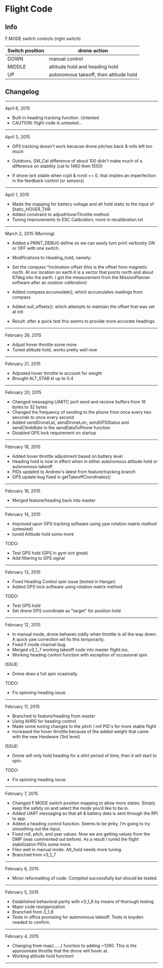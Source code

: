 ﻿# Flight Code

## Info

F.MODE switch controls (right switch)

Switch position   | drone action
 ---------------- | --------------------------------------
DOWN              | manual control
MIDDLE            | altitude hold and heading hold
UP                | autonomous takeoff, then altitude hold




## Changelog

------------------------------------------


April 6, 2015

- Built in heading tracking function. Untested
- CAUTION: flight code is untested...

------------------------------------------


April 3, 2015

- GPS tracking doesn't work because drone pitches back & rolls left too much
- Outdoors, SW_Cal difference of about 100 didn't make much of a difference on stability (cal to 1460 then 1550)

- If drone isnt stable when rcpit & rcroll == 0, that implies an imperfection in the feedback control (or sensors)

------------------------------------------


April 1, 2015 

- Made the mapping for battery voltage and alt hold static to the input of Static_HOVER_THR
- Added constraint to adjustHoverThrottle method 
- Tuning improvements to ESC Calibration; more in recalibration.txt

------------------------------------------


March 2, 2015 (Morning)

- Added a PRINT_DEBUG define so we can easily turn print verbosity ON or OFF with one switch.

- Modifications to Heading_hold, namely:
- Set the compass *inclination offset (this is the offset from magnetic north. At our location on earth it is a vector that points north and about 67deg into the earth. I got the measurement from the MissionPlanner software after an outdoor calibration)
- Added compass.accumulate(); which accumulates readings from compass
- Added null_offsets(): which attempts to maintain the offset that was set at init

- Result: after a quick test this seems to provide more accurate headings.


------------------------------------------

February 26, 2015

- Adjust hover throttle some more
- Tuned altitude hold, works pretty well now


------------------------------------------

February 21, 2015

- Adjusted hover throttle to account for weight
- Brought ALT_STAB kI up to 0.4


------------------------------------------

February 20, 2015

- Changed messaging UARTC port send and receive buffers from 16 bytes to 32 bytes
- Changed the frequency of sending to the phone from once every two seconds to once every second
- Added sendDroneLat, sendDroneLon, sendGPSStatus and sendClimbRate in the sendDataToPhone function
- Disabled GPS lock requirement on startup


------------------------------------------

February 18, 2015

- Added hover throttle adjustment based on battery level
- Heading hold is now in effect when in either autonomous altitude hold or autonomous takeoff
- PIDs updated to Andrew's latest from feature/tracking branch
- GPS update bug fixed in getTakeoffCoordinates()


------------------------------------------

February 16, 2015

- Merged feature/heading back into master


------------------------------------------

February 14, 2015

- Improved upon GPS tracking software using yaw rotation matrix method (untested)
- tuned Altitude hold some more

TODO:

- Test GPS hold (GPS in gym isnt great)
- Add filtering to GPS signal


------------------------------------------

February 13, 2015

- Fixed Heading Control spin issue (tested in Hangar)
- Added GPS lock software using rotation  matrix method

TODO:

- Test GPS hold
- Set drone GPS coordinate as "target" for position hold


------------------------------------------

February 12, 2015

- In manual mode, drone behaves oddly when throttle is all the way down. A quick yaw correction wil fix this temporarily.
- Fixed F.mode channel bug.
- Merged v3_1_7 working takeoff code into master flight.ino.
- Working heading control function with exception of occasional spin.

ISSUE:

- Drone does a full spin ocasinally.

TODO:

- Fix spinning heading issue. 

------------------------------------------

February 11, 2015

- Branched to feature/heading from master
- Using AHRS for heading control. 
- Made some tuning changes to the pitch / roll PID's for more stable flight
- Increased the hover throttle because of the added weight that came with the new Hardware (3rd level)

ISSUE:

- Drone will only hold heading for a shirt period of time, then it will start to spin.

TODO:

- Fix spinning heading issue. 

------------------------------------------

February 7, 2015

- Changed F.MODE switch position mapping to allow more states. Simply keep the safety on and select the mode you’d like to be in.  
- Added UART messaging so that alt & battery data is sent through the RPi to app.  
- Added a heading control function. Seems to be jerky, I’m going to try smoothing out the input.  
- Fixed roll, pitch, and yaw values. Now we are getting values from the DMP (was commented out before). As a result I tuned the flight stabilization PIDs some more.  
- Flies well in manual mode. Alt_hold needs more tuning.
- Branched from v3_1_7  

------------------------------------------


February 6, 2015

- Minor reformatting of code. Compiled successfully but should be tested.  

------------------------------------------


February 5, 2015

- Established behavioral parity with v3_1_6 by means of thorough testing  
- Major code reorganization  
- Branched from 3_1_6  
- Tests in office promising for autonomous takeoff. Tests in boyden needed to confirm.  

------------------------------------------


February 4, 2015

- Changing from map(……) function to adding ~1290. This is the approximate throttle that the drone will hover at.  
- Working altitude hold function!  

-----------------------------------------